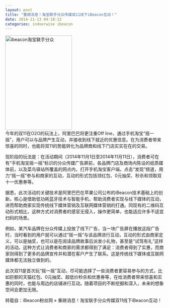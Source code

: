 ```yaml
---
layout: post
title: "重磅消息！淘宝联手分众传媒双11线下iBeacon互动！"
date: 2014-11-13 04:18:12
categories: indoorwise ibeacon
---
```

<p><a href="http://www.ibeaconfans.com/wp-content/uploads/2014/11/ibeacon淘宝联手分众.jpg"><img alt="ibeacon淘宝联手分众" class="alignnone size-medium wp-image-920" height="300" src="http://www.ibeaconfans.com/wp-content/uploads/2014/11/ibeacon淘宝联手分众-212x300.jpg" width="212"/></a><br/>
今年的双11在O2O的玩法上，阿里巴巴将更注重Off line，通过手机淘宝“摇一摇”，用户可以与品牌产生互动，并接收到线下就近的优惠信息。在为消费者带来惊喜的同时，也能将双11的势能转化为品牌商和线下门店实实在在的交易。</p>


<p>现阶段的玩法是：在活动期间（2014年11月1日至2014年11月11日），消费者可在有“手机淘宝摇一摇”标识的分众传媒广告屏前，各品牌门店及商场内陈设的纸质媒体前，以及菜鸟驿站所覆盖的网点内，打开手机淘宝客户端，点击“发现”频道，用力“摇一摇”参与和商家的互动，互动的形式包括领红包、0元抽奖、秒杀和领取双十一优惠券等。</p>


<p>据悉，此次活动的关键技术是阿里巴巴在苹果公司公布的iBeacon技术基础上的创新。核心是借助低功耗蓝牙技术与智能手机，帮助消费者实现与线下媒体的互动，进而帮助商家实现传统线下媒体营销及互联网媒体营销的打通。同现有的二维码互动形式相比，这种方式对消费者的感官无侵入，操作更简单，也能适应许多不适宜扫码的场景。</p>


<p>例如，某汽车品牌在分众传媒上投放了线下广告，当一块广告屏在播放这段广告时，当时看到的用户就可以通过“摇一摇”与该品牌进行互动，互动的形式由商家定义，可以是抽奖，也可以是在阅读品牌故事后派发小礼物，甚至是“试驾有礼”这样的活动。这种方式让消费者和商家的需求都得到了满足：消费者得到了实惠，而商家则得到了更多的品牌宣传并和潜在客户产生了联系。这是传统线下媒体或互联网媒体都无法独立做到的。</p>


<p>此次双11是首次玩“摇一摇”互动，尽可能选择了一些消费者更容易参与的方式，比如巨额的天猫红包、0元抽奖、超低价秒杀和优惠券等，在给消费者带来惊喜和实惠的同时，也能与周边的店铺进行互动。随着项目的不断挖掘和深入，未来的想象空间会更加无限。</p>


<p>转载自：iBeacon粉丝网 » 重磅消息！淘宝联手分众传媒双11线下iBeacon互动！</p>